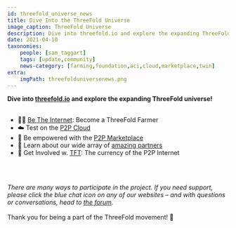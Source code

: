 ```yaml
---
id: threefold_universe_news
title: Dive Into the ThreeFold Universe
image_caption: ThreeFold Universe
description: Dive into threefold.io and explore the expanding ThreeFold universe!
date: 2021-04-10
taxonomies:
    people: [sam_taggart]
    tags: [update,community]
    news-category: [farming,foundation,aci,cloud,marketplace,twin]
extra:
    imgPath: threefolduniversenews.png
---
```


**Dive into [threefold.io](https://threefold.io) and explore the expanding ThreeFold universe!**
<br/>
<br/>

- 👩‍🌾 [Be The Internet](https://threefold.io/farming): Become a ThreeFold Farmer
- ☁️ Test on the [P2P Cloud](https://threefold.io/cloud)
- 🛒 Be empowered with the [P2P Marketplace](https://threefold.io/marketplace)
- 🤝 Learn about our wide array of [amazing partners](https://threefold.io/partners)
- 🔄 Get Involved w. [TFT](https://threefold.io/token): The currency of the P2P Internet
<br/>
<br/>

*There are many ways to participate in the project. If you need support, please click the blue chat icon on any of our websites – and with questions or conversations, head to [the forum](https://forum.threefold.io/).*
<br/>
<br/>
Thank you for being a part of the ThreeFold movement! 🙏
